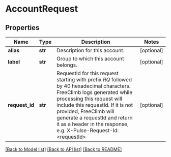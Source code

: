 # AccountRequest

## Properties
Name | Type | Description | Notes
------------ | ------------- | ------------- | -------------
**alias** | **str** | Description for this account. | [optional] 
**label** | **str** | Group to which this account belongs. | [optional] 
**request_id** | **str** | RequestId for this request starting with prefix *RQ* followed by 40 hexadecimal characters. FreeClimb logs generated while processing this request will include this requestId. If it is not provided, FreeClimb will generate a requestId and return it as a header in the response, e.g. X-Pulse-Request-Id: &lt;requestId&gt; | [optional] 

[[Back to Model list]](../README.md#documentation-for-models) [[Back to API list]](../README.md#documentation-for-api-endpoints) [[Back to README]](../README.md)


